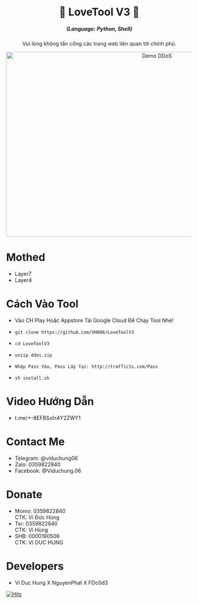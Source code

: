 <h1 align="center">🚀 LoveTool V3 🚀</h1>
<em><h5 align="center">(Language: Python, Shell)</h5></em>
  
<p align="center">Vui lòng không tấn công các trang web liên quan tới chính phủ.</p>

<p align="center"><img src="https://i.imgur.com/ZFPU2zj.png" width="800" height="500" alt="Demo DDoS"></p>

# Mothed

* Layer7 
* Layer4 

# Cách Vào Tool

* Vào CH Play Hoặc Appstore Tải Google Cloud Để Chạy Tool Nhé!

* ```git clone https://github.com/VH006/LoveToolV3```
* ```cd LoveToolV3```
* ```unzip ddos.zip```
* ```Nhập Pass Vào, Pass Lấy Tại: http://traffic1s.com/Pass```
* ```sh install.sh```
# Video Hướng Dẫn
* t.me/+-8EFBSxln4Y2ZWY1
# Contact Me 
* Telegram: @viduchung06
* Zalo: 0359822840
* Facebook: @Viduchung.06

# Donate 
* Momo: 0359822840 <br>
CTK: Vi Đức Hùng 
* Tsr: 0359822840 <br>
CTK: Vi Hùng
* SHB: 0000190506 <br>
CTK: VI DUC HUNG 

# Developers
* Vi Duc Hung X NguyenPhat X FDc0d3

[![Hits](https://hits.seeyoufarm.com/api/count/incr/badge.svg?url=https://github.com/ViDucHung2006/LoveToolV3hit-counter&count_bg=%230BD4FF&title_bg=%23525050&icon=github.svg&icon_color=%23000000&title=Views&edge_flat=true)](https://hits.seeyoufarm.com)



